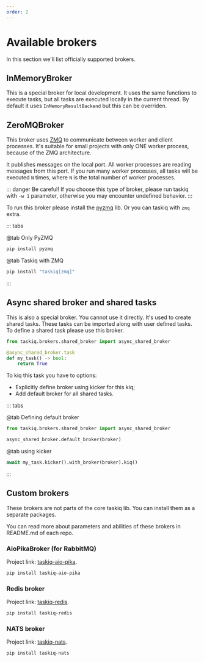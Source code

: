 ```yaml
---
order: 2
---
```


# Available brokers

In this section we'll list officially supported brokers.

## InMemoryBroker

This is a special broker for local development. It uses the same functions to execute tasks,
but all tasks are executed locally in the current thread.
By default it uses `InMemoryResultBackend` but this can be overriden.

## ZeroMQBroker

This broker uses [ZMQ](https://zeromq.org/) to communicate between worker and client processes.
It's suitable for small projects with only ONE worker process, because of the ZMQ architecture.

It publishes messages on the local port. All worker processes are reading messages from this port.
If you run many worker processes, all tasks will be executed `N` times, where `N` is the total number of worker processes.

::: danger Be careful!
If you choose this type of broker, please run taskiq with `-w 1` parameter,
otherwise you may encounter undefined behavior.
:::

To run this broker please install the [pyzmq](https://pypi.org/project/pyzmq/) lib. Or you can taskiq with `zmq` extra.

::: tabs

@tab Only PyZMQ

```bash
pip install pyzmq
```

@tab Taskiq with ZMQ

```bash
pip install "taskiq[zmq]"
```

:::

## Async shared broker and shared tasks

This is also a special broker. You cannot use it directly. It's used to create shared tasks.
These tasks can be imported along with user defined tasks. To define a shared task please use this broker.

```python
from taskiq.brokers.shared_broker import async_shared_broker

@async_shared_broker.task
def my_task() -> bool:
    return True
```

To kiq this task you have to options:

- Explicitly define broker using kicker for this kiq;
- Add default broker for all shared tasks.

::: tabs

@tab Defining default broker

```python
from taskiq.brokers.shared_broker import async_shared_broker

async_shared_broker.default_broker(broker)
```

@tab using kicker

```python
await my_task.kicker().with_broker(broker).kiq()
```

:::


## Custom brokers

These brokers are not parts of the core taskiq lib. You can install them as a separate packages.

You can read more about parameters and abilities of these brokers in README.md of each repo.


###  AioPikaBroker (for RabbitMQ)

Project link: [taskiq-aio-pika](https://github.com/taskiq-python/taskiq-aio-pika).

```bash
pip install taskiq-aio-pika
```

### Redis broker

Project link: [taskiq-redis](https://github.com/taskiq-python/taskiq-redis).

```bash
pip install taskiq-redis
```

### NATS broker

Project link: [taskiq-nats](https://github.com/taskiq-python/taskiq-nats).

```bash
pip install taskiq-nats
```
